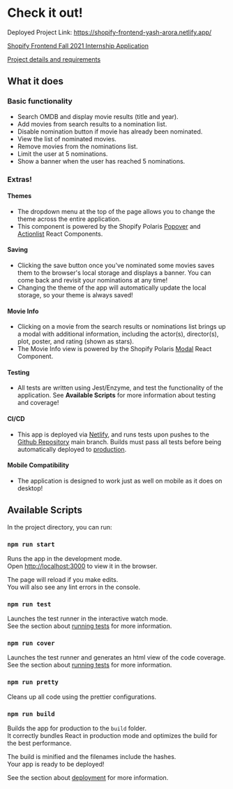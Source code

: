 # Check it out!

Deployed Project Link: https://shopify-frontend-yash-arora.netlify.app/

[Shopify Frontend Fall 2021 Internship Application](https://www.shopify.ca/careers/fall-2021-frontend-developer-internship-1549282c)

[Project details and requirements](https://docs.google.com/document/d/1SdR9rQpocsH5rPTOcxr9noqHRld5NJlylKO9Hf94U8U/edit#heading=h.31w9woubunro)

## What it does

### Basic functionality
- Search OMDB and display movie results (title and year).
- Add movies from search results to a nomination list.
- Disable nomination button if movie has already been nominated.
- View the list of nominated movies.
- Remove movies from the nominations list.
- Limit the user at 5 nominations.
- Show a banner when the user has reached 5 nominations.

### Extras!
#### Themes
- The dropdown menu at the top of the page allows you to change the theme across the entire application.
- This component is powered by the Shopify Polaris [Popover](https://polaris.shopify.com/components/overlays/popover) and [Actionlist](https://polaris.shopify.com/components/actions/action-list) React Components.
#### Saving
- Clicking the save button once you've nominated some movies saves them to the browser's local storage and displays a banner. You can come back and revisit your nominations at any time! 
- Changing the theme of the app will automatically update the local storage, so your theme is always saved!
#### Movie Info
- Clicking on a movie from the search results or nominations list brings up a modal with additional information, including the actor(s), director(s), plot, poster, and rating (shown as stars).
- The Movie Info view is powered by the Shopify Polaris [Modal](https://polaris.shopify.com/components/overlays/modal) React Component.
#### Testing
- All tests are written using Jest/Enzyme, and test the functionality of the application. See **Available Scripts** for more information about testing and coverage!
#### CI/CD
- This app is deployed via [Netlify](https://www.netlify.com/), and runs tests upon pushes to the [Github Repository](https://github.com/YashArora0606/Shopify-Frontend-Application-Fall-2021/) main branch. Builds must pass all tests before being automatically deployed to [production](https://shopify-frontend-yash-arora.netlify.app/).
#### Mobile Compatibility
- The application is designed to work just as well on mobile as it does on desktop!

## Available Scripts

In the project directory, you can run:

### `npm run start`

Runs the app in the development mode.\
Open [http://localhost:3000](http://localhost:3000) to view it in the browser.

The page will reload if you make edits.\
You will also see any lint errors in the console.

### `npm run test`

Launches the test runner in the interactive watch mode.\
See the section about [running tests](https://facebook.github.io/create-react-app/docs/running-tests) for more information.

### `npm run cover`

Launches the test runner and generates an html view of the code coverage.\
See the section about [running tests](https://facebook.github.io/create-react-app/docs/running-tests) for more information.

### `npm run pretty`

Cleans up all code using the prettier configurations.

### `npm run build`

Builds the app for production to the `build` folder.\
It correctly bundles React in production mode and optimizes the build for the best performance.

The build is minified and the filenames include the hashes.\
Your app is ready to be deployed!

See the section about [deployment](https://facebook.github.io/create-react-app/docs/deployment) for more information.
